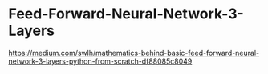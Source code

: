 # Feed-Forward-Neural-Network-3-Layers
https://medium.com/swlh/mathematics-behind-basic-feed-forward-neural-network-3-layers-python-from-scratch-df88085c8049
